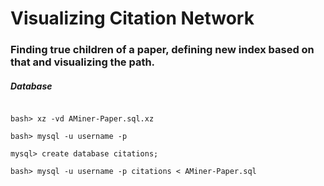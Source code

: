 # Visualizing Citation Network

### Finding true children of a paper, defining new index based on that and visualizing the path.


##### Database
```

bash> xz -vd AMiner-Paper.sql.xz

bash> mysql -u username -p

mysql> create database citations;

bash> mysql -u username -p citations < AMiner-Paper.sql
```
